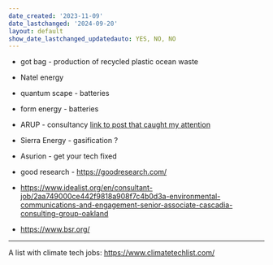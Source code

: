 ```yaml
---
date_created: '2023-11-09'
date_lastchanged: '2024-09-20'
layout: default
show_date_lastchanged_updatedauto: YES, NO, NO
---
```

- got bag - production of recycled plastic ocean waste

- Natel energy 
- quantum scape - batteries
- form energy - batteries

- ARUP - consultancy [link to post that caught my attention](https://www.linkedin.com/posts/usd-masters-engineering-sustainability-health_the-end-of-human-centred-design-is-here-activity-7128737982311735296-3MpV?utm_source=share&utm_medium=member_desktop)


- Sierra Energy - gasification ?

- Asurion - get your tech fixed

- good research - https://goodresearch.com/
- https://www.idealist.org/en/consultant-job/2aa749000ce442f9818a908f7c4b0d3a-environmental-communications-and-engagement-senior-associate-cascadia-consulting-group-oakland
- https://www.bsr.org/

______________
A list with climate tech jobs: https://www.climatetechlist.com/


